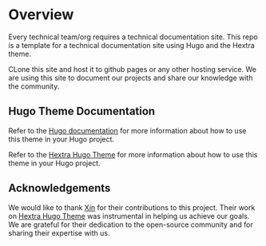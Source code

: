 # Overview
Every technical team/org requires a technical documentation site. This repo is a template for a technical documentation site using Hugo and the Hextra theme.

CLone this site and host it to github pages or any other hosting service. We are using this site to document our projects and share our knowledge with the community.


## Hugo Theme Documentation 

Refer to the [Hugo documentation](https://gohugo.io/documentation/) for more information about how to use this theme in your Hugo project.

Refer to the [Hextra Hugo Theme](https://github.com/imfing/hextra-starter-template) for more information about how to use this theme in your Hugo project.

## Acknowledgements

We would like to thank [Xin](https://github.com/imfing) for their contributions to this project. Their work on [Hextra Hugo Theme](hhttps://github.com/imfing/hextra) was instrumental in helping us achieve our goals. We are grateful for their dedication to the open-source community and for sharing their expertise with us.